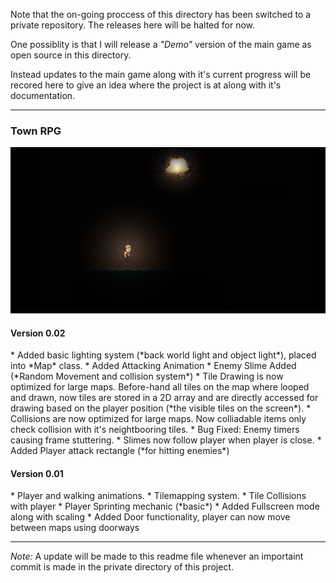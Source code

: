 Note that the on-going proccess of this directory has been switched to a private repository. The releases here will be halted for now.

One possiblity is that I will release a *"Demo"* version of the main game as open source in this directory. 

Instead updates to the main game along with it's current progress will be recored here to give an idea where the project is at along with it's documentation.

---
<h3>Town RPG</h3>

<img src="gamePic.PNG"></img>

<h4>Version 0.02</h4>
* Added basic lighting system (*back world light and object light*), placed into *Map* class.
* Added Attacking Animation
* Enemy Slime Added (*Random Movement and collision system*)
* Tile Drawing is now optimized for large maps. Before-hand all tiles on the map where looped and drawn, now tiles are stored in a 2D array and are directly accessed for drawing based on the player position (*the visible tiles on the screen*).
* Collisions are now optimized for large maps. Now colliadable items only check collision with it's neightbooring tiles.
* Bug Fixed: Enemy timers causing frame stuttering.
* Slimes now follow player when player is close.
* Added Player attack rectangle (*for hitting enemies*)

<h4>Version 0.01</h4>
* Player and walking animations.
* Tilemapping system.
* Tile Collisions with player
* Player Sprinting mechanic (*basic*)
* Added Fullscreen mode along with scaling
* Added Door functionality, player can now move between maps using doorways

---

*Note:* A update will be made to this readme file whenever an importaint commit is made in the private directory of this project. 
